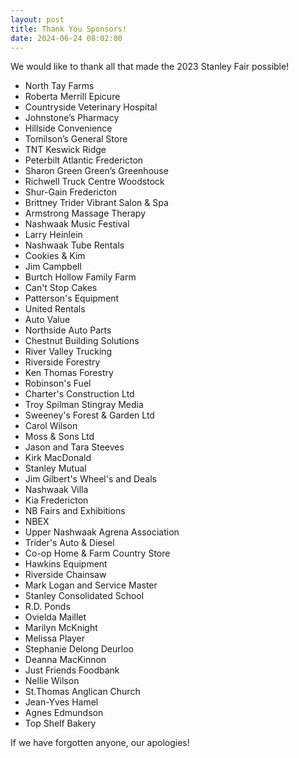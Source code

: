 ```yaml
---
layout: post
title: Thank You Sponsors!
date: 2024-06-24 08:02:00
---
```


We would like to thank all that made the 2023 Stanley Fair possible!

- North Tay Farms
- Roberta Merrill Epicure
- Countryside Veterinary Hospital
- Johnstone’s Pharmacy
- Hillside Convenience
- Tomilson’s General Store
- TNT Keswick Ridge
- Peterbilt Atlantic Fredericton
- Sharon Green Green’s Greenhouse
- Richwell Truck Centre Woodstock
- Shur-Gain Fredericton
- Brittney Trider Vibrant Salon & Spa
- Armstrong Massage Therapy
- Nashwaak Music Festival
- Larry Heinlein
- Nashwaak Tube Rentals
- Cookies & Kim
- Jim Campbell
- Burtch Hollow Family Farm
- Can't Stop Cakes
- Patterson's Equipment
- United Rentals
- Auto Value
- Northside Auto Parts
- Chestnut Building Solutions
- River Valley Trucking
- Riverside Forestry
- Ken Thomas Forestry
- Robinson's Fuel
- Charter's Construction Ltd
- Troy Spilman Stingray Media
- Sweeney's Forest & Garden Ltd
- Carol Wilson
- Moss & Sons Ltd
- Jason and Tara Steeves
- Kirk MacDonald
- Stanley Mutual
- Jim Gilbert's Wheel's and Deals
- Nashwaak Villa
- Kia Fredericton
- NB Fairs and Exhibitions
- NBEX
- Upper Nashwaak Agrena Association
- Trider's Auto & Diesel
- Co-op Home & Farm Country Store
- Hawkins Equipment
- Riverside Chainsaw
- Mark Logan and Service Master
- Stanley Consolidated School
- R.D. Ponds
- Ovielda Maillet
- Marilyn McKnight
- Melissa Player
- Stephanie Delong Deurloo
- Deanna MacKinnon
- Just Friends Foodbank
- Nellie Wilson
- St.Thomas Anglican Church
- Jean-Yves Hamel
- Agnes Edmundson
- Top Shelf Bakery

If we have forgotten anyone, our apologies!
